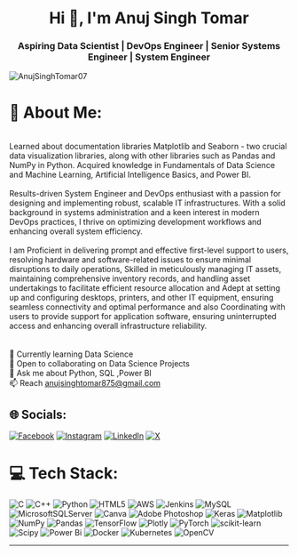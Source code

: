 <h1 align="center">Hi 👋, I'm Anuj Singh Tomar</h1>
<h3 align="center">Aspiring Data Scientist | DevOps Engineer | Senior Systems Engineer | System Engineer</h3>
<p align="left"> 

  <img src="https://komarev.com/ghpvc/?username=AnujSinghTomar07&label=Profile%20views&color=0e75b6&style=flat" alt="AnujSinghTomar07" /> 
</p>

# 💫 About Me:
<br>Learned about documentation libraries Matplotlib and Seaborn - two crucial data visualization libraries, along with other libraries such as Pandas and NumPy in Python. Acquired knowledge in Fundamentals of Data Science and Machine Learning, Artificial Intelligence Basics, and Power BI.<br><br>Results-driven System Engineer and DevOps enthusiast with a passion for designing and implementing robust, scalable IT infrastructures. With a solid background in systems administration and a keen interest in modern DevOps practices, I thrive on optimizing development workflows and enhancing overall system efficiency.<br><br>I am Proficient in delivering prompt and effective first-level support to users, resolving hardware and software-related issues to ensure minimal disruptions to daily operations, Skilled in meticulously managing IT assets, maintaining comprehensive inventory records, and handling asset undertakings to facilitate efficient resource allocation and Adept at setting up and configuring desktops, printers, and other IT equipment, ensuring seamless connectivity and optimal performance and also Coordinating with users to provide support for application software, ensuring uninterrupted access and enhancing overall infrastructure reliability.<br> <br><br>🌱 Currently learning Data Science<br>👯 Open to collaborating on Data Science Projects<br>💬 Ask me about Python, SQL ,Power BI <br>📫 Reach anujsinghtomar875@gmail.com<br>


## 🌐 Socials:
[![Facebook](https://img.shields.io/badge/Facebook-%231877F2.svg?logo=Facebook&logoColor=white)](https://facebook.com/er.anujsinghtomar) [![Instagram](https://img.shields.io/badge/Instagram-%23E4405F.svg?logo=Instagram&logoColor=white)](https://instagram.com/i_anujsinghtomar) [![LinkedIn](https://img.shields.io/badge/LinkedIn-%230077B5.svg?logo=linkedin&logoColor=white)](https://linkedin.com/in/anujsinghtomar875) [![X](https://img.shields.io/badge/X-black.svg?logo=X&logoColor=white)](https://x.com/ianujsinghtomar) 

# 💻 Tech Stack:
![C](https://img.shields.io/badge/c-%2300599C.svg?style=flat&logo=c&logoColor=white) ![C++](https://img.shields.io/badge/c++-%2300599C.svg?style=flat&logo=c%2B%2B&logoColor=white) ![Python](https://img.shields.io/badge/python-3670A0?style=flat&logo=python&logoColor=ffdd54) ![HTML5](https://img.shields.io/badge/html5-%23E34F26.svg?style=flat&logo=html5&logoColor=white) ![AWS](https://img.shields.io/badge/AWS-%23FF9900.svg?style=flat&logo=amazon-aws&logoColor=white) ![Jenkins](https://img.shields.io/badge/jenkins-%232C5263.svg?style=flat&logo=jenkins&logoColor=white) ![MySQL](https://img.shields.io/badge/mysql-4479A1.svg?style=flat&logo=mysql&logoColor=white) ![MicrosoftSQLServer](https://img.shields.io/badge/Microsoft%20SQL%20Server-CC2927?style=flat&logo=microsoft%20sql%20server&logoColor=white) ![Canva](https://img.shields.io/badge/Canva-%2300C4CC.svg?style=flat&logo=Canva&logoColor=white) ![Adobe Photoshop](https://img.shields.io/badge/adobe%20photoshop-%2331A8FF.svg?style=flat&logo=adobe%20photoshop&logoColor=white) ![Keras](https://img.shields.io/badge/Keras-%23D00000.svg?style=flat&logo=Keras&logoColor=white) ![Matplotlib](https://img.shields.io/badge/Matplotlib-%23ffffff.svg?style=flat&logo=Matplotlib&logoColor=black) ![NumPy](https://img.shields.io/badge/numpy-%23013243.svg?style=flat&logo=numpy&logoColor=white) ![Pandas](https://img.shields.io/badge/pandas-%23150458.svg?style=flat&logo=pandas&logoColor=white) ![TensorFlow](https://img.shields.io/badge/TensorFlow-%23FF6F00.svg?style=flat&logo=TensorFlow&logoColor=white) ![Plotly](https://img.shields.io/badge/Plotly-%233F4F75.svg?style=flat&logo=plotly&logoColor=white) ![PyTorch](https://img.shields.io/badge/PyTorch-%23EE4C2C.svg?style=flat&logo=PyTorch&logoColor=white) ![scikit-learn](https://img.shields.io/badge/scikit--learn-%23F7931E.svg?style=flat&logo=scikit-learn&logoColor=white) ![Scipy](https://img.shields.io/badge/SciPy-%230C55A5.svg?style=flat&logo=scipy&logoColor=%white) ![Power Bi](https://img.shields.io/badge/power_bi-F2C811?style=flat&logo=powerbi&logoColor=black) ![Docker](https://img.shields.io/badge/docker-%230db7ed.svg?style=flat&logo=docker&logoColor=white) ![Kubernetes](https://img.shields.io/badge/kubernetes-%23326ce5.svg?style=flat&logo=kubernetes&logoColor=white) ![OpenCV](https://img.shields.io/badge/opencv-%23white.svg?style=flat&logo=opencv&logoColor=white)


---

